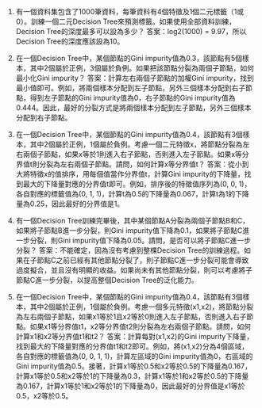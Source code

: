 1. 有一個資料集包含了1000筆資料，每筆資料有4個特徵及1個二元標籤（1或0）。訓練一個二元Decision Tree來預測標籤。如果使用全部資料訓練，Decision Tree的深度最多可以設為多少？
答案：log2(1000) = 9.97，所以Decision Tree的深度應該設為10。

2. 在一個Decision Tree中，某個節點的Gini impurity值為0.3，該節點有5個樣本，其中2個屬於正例，3個屬於負例。如果把該節點分裂為兩個子節點，如何最小化Gini impurity？
答案：計算左右兩個子節點的加權Gini impurity，找到最小值即可。例如，將兩個樣本分配到左子節點，另外三個樣本分配到右子節點，得到左子節點的Gini impurity值為0，右子節點的Gini impurity值為0.444。因此，最好的分裂方式是將兩個樣本分配到左子節點，另外三個樣本分配到右子節點。

3. 在一個Decision Tree中，某個節點的Gini impurity值為0.4，該節點有3個樣本，其中2個屬於正例，1個屬於負例。考慮一個二元特徵x，將節點分裂為左右兩個子節點，如果x等於1則進入右子節點，否則進入左子節點。如果x等分界值t則分裂為左右兩個子節點。請問，如何計算x等分界值t？
答案：從小到大將特徵x的值排序，用每個值當作分界值t，計算Gini impurity的下降量，找到最大的下降量對應的分界值t即可。例如，排序後的特徵值序列為(0, 0, 1)，各自對應的標籤值為(0, 1, 1)，計算t為0.5的下降量為0.067，計算t為1的下降量為0.25，因此最好的分界值是1。

4. 有一個Decision Tree訓練完畢後，其中某個節點A分裂為兩個子節點B和C，如果將子節點B進一步分裂，則Gini impurity值下降為0.1，如果將子節點C進一步分裂，則Gini impurity值下降為0.05。請問，是否可以將子節點C進一步分裂？
答案：不能確定，因為沒有考慮到整棵Decision Tree的訓練過程。如果在子節點C之前已經有其他節點分裂了，則子節點C進一步分裂可能會導致過度擬合，並且沒有明顯的收益。如果尚未有其他節點分裂，則可以考慮將子節點C進一步分裂，以提高整個Decision Tree的泛化能力。

5. 在一個Decision Tree中，某個節點的Gini impurity值為0.4，該節點有3個樣本，其中2個屬於正例，1個屬於負例。考慮一個多元特徵(x1,x2)，將節點分裂為左右兩個子節點，如果x1等於1且x2等於0則進入左子節點，否則進入右子節點。如果x1等分界值t1，x2等分界值t2則分裂為左右兩個子節點。請問，如何計算x1和x2等分界值t1和t2？
答案：計算每對(x1,x2)的Gini impurity下降量，找到最大的下降量對應的分界值t1和t2即可。例如，將(x1,x2)分為4個區域，各自對應的標籤值為(0, 0, 1, 1)，計算左區域的Gini impurity值為0，右區域的Gini impurity值為0.5。接著，計算x1等於0.5和x2等於0.5的下降量為0.167，計算x1等於0.5和x2等於1的下降量為0.3，計算x1等於1和x2等於0.5的下降量為0.167，計算x1等於1和x2等於1的下降量為0，因此最好的分界值是x1等於0.5，x2等於0.5。